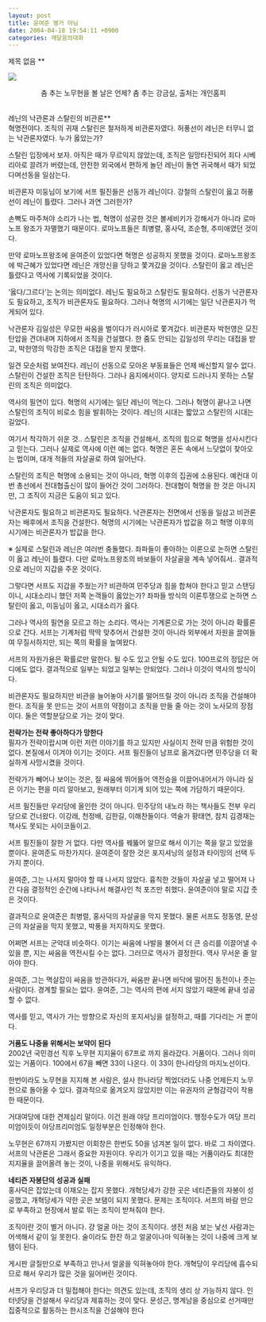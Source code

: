 ```yaml
---
layout: post
title: 윤여준 별거 아님
date: 2004-04-18 19:54:11 +0900
categories: 깨달음의대화
---
```

 제목 없음 **


    

    
          
  
<IMG src="http://drkimz.com/technote/board/private/upimg/1082284068.jpg" border=0> <P align=center>춤 추는 노무현을 볼 날은 언제? 춤 추는 강금실, 출처는 개인홈피</p>   
레닌의 낙관론과 스탈린의 비관론**   
혁명전야다. 조직의 귀재 스탈린은 철저하게 비관론자였다. 허풍선이 레닌은 터무니 없는 낙관론자였다. 누가 옳았는가?    
  
스탈린 입장에서 보자. 아직은 때가 무르익지 않았는데, 조직은 일망타진되어 죄다 시베리아로 끌려가 버렸는데, 안전한 외국에서 편하게 놀던 레닌이 돌연 귀국해서 때가 되었다며선동을 일삼는다.    
  
비관론자 미둥님이 보기에 서프 필진들은 선동가 레닌이다. 강철의 스탈린이 옳고 허풍선이 레닌이 틀렸다. 그러나 과연 그러한가?    
  
손뼉도 마주쳐야 소리가 나는 법, 혁명이 성공한 것은 볼세비키가 강해서가 아니라 로마노프 왕조가 자멸했기 때문이다. 로마노프들은 최병렬, 홍사덕, 조순형, 추미애였던 것이다.    
  
만약 로마노프왕조에 윤여준이 있었다면 혁명은 성공하지 못했을 것이다. 로마노프왕조에 박근혜가 있었다면 레닌은 개망신을 당하고 쫓겨갔을 것이다. 스탈린이 옳고 레닌은 틀렸다고 역사에 기록되었을 것이다. 
  
  
‘옳다/그르다’는 논의는 의미없다. 레닌도 필요하고 스탈린도 필요하다. 선동가 낙관론자도 필요하고, 조직가 비관론자도 필요하다. 그러나 혁명의 시기에는 일단 낙관론자가 먹게되어 있다.    
  
낙관론자 김일성은 무모한 싸움을 벌이다가 러시아로 쫓겨갔다. 비관론자 박헌영은 모진 탄압을 견뎌내며 지하에서 조직을 건설했다. 한 줌도 안되는 김일성의 무리는 대접을 받고, 박헌영의 막강한 조직은 대접을 받지 못했다.    
  
일견 모순처럼 보여진다. 레닌이 선동으로 모아온 부동표들은 언제 배신할지 알수 없다. 스탈린이 건설한 조직은 탄탄하다. 그러나 음지에서이다. 양지로 드러나지 못하는 스탈린의 조직은 의미없다. 
  
  
역사의 필연이 있다. 혁명의 시기에는 일단 레닌이 먹는다. 그러나 혁명이 끝나고 나면 스탈린의 조직이 비로소 힘을 발휘하는 것이다. 레닌의 시대는 짧았고 스탈린의 시대는 길었다.    
  
여기서 착각하기 쉬운 것.. 스탈린은 조직을 건설해서, 조직의 힘으로 혁명을 성사시킨다고 믿는다. 그러나 실제로 역사에 이런 예는 없다. 혁명은 혼돈 속에서 느닷없이 찾아오는 법이며, 대개 적들의 자살골로 하여 일어난다. 
  
  
스탈린의 조직은 혁명에 소용되는 것이 아니라, 혁명 이후의 집권에 소용된다. 예컨대 이번 총선에서 전대협출신이 많이 들어간 것이 그러하다. 전대협이 혁명을 한 것은 아니지만, 그 조직이 지금은 도움이 되고 있다.    
  
낙관론자도 필요하고 비관론자도 필요하다. 낙관론자는 전면에서 선동을 일삼고 비관론자는 배후에서 조직을 건설한다. 혁명의 시기에는 낙관론자가 밥값을 하고 혁명 이후의 시기에는 비관론자가 밥값을 한다.    
  
※ 실제로 스탈린과 레닌은 여러번 충돌했다. 좌파들이 좋아하는 이론으로 논하면 스탈린이 옳고 레닌이 틀렸다. 다만 로마노프왕조의 바보들이 자살골을 계속 넣어줘서.. 결과적으로 레닌이 지갑을 주운 것이다.    
  
그렇다면 서프도 지갑을 주웠는가? 비관하여 민주당과 힘을 합쳐야 한다고 믿고 스탠딩이니, 시대소리니 했던 저쪽 논객들이 옳았는가? 좌파들 방식의 이론투쟁으로 논하면 스탈린이 옳고, 미둥님이 옳고, 시대소리가 옳다. 
  
  
그러나 역사의 필연을 모르고 하는 소리다. 역사는 기계론으로 가는 것이 아니라 확률론으로 간다. 서프는 기계처럼 딱딱 맞추어서 건설한 것이 아니라 외부에서 자원을 끌여들여 무질서하지만, 되는 쪽의 확률을 높여왔다.    
  
서프의 자원가용은 확률로만 말한다. 될 수도 있고 안될 수도 있다. 100프로의 정답은 어디에도 없다. 결과적으로 일부는 되었고 일부는 안되었다. 그러나 이것이 역사의 방식이다.    
  
비관론자도 필요하지만 비관을 늘어놓아 사기를 떨어뜨릴 것이 아니라 조직을 건설해야 한다. 조직을 못 만드는 것이 서프의 약점이고 조직을 만들 줄 아는 것이 노사모의 장점이다. 둘은 역할분담으로 가는 것이 맞다. 
  
  
**전략가는 전략 좋아하다가 망한다**   
필자가 전략이랍시며 이런 저런 이야기를 하고 있지만 사실이지 전략 만큼 위험한 것이 없다. 본질에서 이겨야 이기는 것이다. 서프 필진들이 남프로 옮겨갔다면 민주당을 더 확실하게 사망시켰을 것이다.    
  
전략가가 빼어나 보이는 것은, 질 싸움에 뛰어들어 역전승을 이끌어내어서가 아니라 실은 이기는 편을 미리 알아보고, 원래부터 이기게 되어 있는 쪽에 가담하기 때문이다.    
  
서프 필진들만 우리당에 올인한 것이 아니다. 민주당의 내노라 하는 책사들도 전부 우리당으로 건너왔다. 이강래, 천정배, 김한길, 이해찬들이다. 역술가 황태연, 참치 김경재는 책사도 못되는 사이코들이고.    
  
서프 필진들이 잘한 거 없다. 다만 역사를 꿰뚫어 알므로 해서 이기는 쪽을 알고 있었을 뿐이다. 윤여준도 마찬가지다. 윤여준이 잘한 것은 포지셔닝의 설정과 타이밍의 선택 두가지 뿐이다.    
  
윤여준, 그는 나서지 말아야 할 때 나서지 않았다. 흉칙한 것들이 자살골 넣고 떨어져 나간 다음 결정적인 순간에 나타나서 해결사인 척 포즈만 취했다. 윤여준이야 말로 지갑 줏은 것이다.    
  
결과적으로 윤여준은 최병렬, 홍사덕의 자살골을 막지 못했다. 물론 서프도 정동영, 문성근의 자살골을 막지 못했고, 박풍을 저지하지도 못했다.    
  
어쩌면 서프는 군악대 비슷하다. 이기는 싸움에 나발을 불어서 더 큰 승리를 이끌어낼 수 있을 뿐, 지는 싸움을 역전시킬 수는 없다. 그러므로 역사가 결정한다. 역사 무서운 줄 알아야 한다.    
  
윤여준, 그는 멱살잡이 싸움을 방관하다가, 싸움판 끝나면 바닥에 떨어진 동전이나 줏는 사람이다. 경계할 필요는 없다. 윤여준, 그는 역사의 편에 서지 않았기 때문에 끝내 성공할 수 없다.    
  
역사를 믿고, 역사가 가는 방향으로 자신의 포지셔닝을 설정하고, 때를 기다리는 거 뿐이다.    
  
**거품도 나중을 위해서는 보약이 된다**   
2002년 국민경선 직후 노무현 지지율이 67프로 까지 올라갔다. 거품이다. 그러나 의미있는 거품이다. 100에서 67을 빼면 33이 나온다. 이 33이 한나라당의 마지노선이다.    
  
한번이라도 노무현을 지지해 본 사람은, 설사 한나라당 찍었더라도 나중 언제든지 노무현으로 돌아올 수 있다. 결과적으로 옮겨오지 않았지만 이는 유권자의 균형감각이 작용한 때문이다.    
  
거대여당에 대한 견제심리 말이다. 이건 원래 야당 프리미엄이다. 행정수도가 여당 프리미엄이듯이 야당프리미엄도 일정부분은 인정해야 한다. 
  
  
노무현은 67까지 가봤지만 이회창은 한번도 50을 넘겨본 일이 없다. 바로 그 차이였다. 서프의 낙관론은 그래서 중요한 자원이다. 우리가 이기고 있을 때는 거품이라도 최대한 지지율을 끌어올려 놓는 것이, 나중을 위해서도 유익하다.    
  
**네티즌 자봉단의 성공과 실패**   
홍사덕은 잡았는데 이재오는 잡지 못했다. 개혁당세가 강한 곳은 네티즌들의 자봉이 성공했고, 개혁당세가 약한 곳은 보탬이 되지 못했다. 문제는 조직이다. 서프의 바람 만으로 부족하고 현장에서 발로 뛰는 조직이 받쳐줘야 한다.    
  
조직이란 것이 별거 아니다. 걍 얼굴 아는 것이 조직이다. 생전 처음 보는 낯선 사람과는 어색해서 같이 일 못한다. 술이라도 한잔 하고 얼굴이나마 익혀놓는 것이 나중에 크게 보탬이 된다.    
  
게시판 글질만으로 부족하고 만나서 얼굴을 익혀놓아야 한다. 개혁당이 우리당에 흡수되므로 해서 우리가 많은 것을 잃어버린 것이다.    
  
서프가 우리당과 더 밀접해야 한다는 의견도 있는데, 조직의 생리 상 가능하지 않다. 인터넷당을 건설해서 우리당과 제휴하는 것이 맞다. 문성근, 명계남을 중심으로 선거때만 집중적으로 활동하는 한시조직을 건설해야 한다